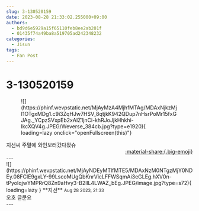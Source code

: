 ```yaml
---
slug: 3-130520159
date: 2023-08-28 21:33:02.255000+09:00
authors:
  - bd9d6e5929a15f65110feb8ee2ab201f
  - 01435f74a49ba8a519705ad242348232
categories:
  - Jisun
tags:
  - Fan Post
---
```


# 3-130520159

<div class="post-container" markdown="1">
<div class="content-container md-sidebar__scrollwrap" markdown="1">


<figure markdown="1">
![](https://phinf.wevpstatic.net/MjAyMzA4MjhfMTAg/MDAxNjkzMjI1OTgxMDg1.c9i3ZqHJw7HSV_8qtjkK942QDup7nHsrPoMr15fxGJAg._YCpzSVxpEb2xAIZ1jnCi-khRJoJjkHhkhi-lkcXQV4g.JPEG/Weverse_384cb.jpg?type=e1920){ loading=lazy onclick="openFullscreen(this)"}
</figure>
지선씨 주말에 와인보러갔다왔슈

</div>
</div>

<div style="text-align: right;" markdown="1">
<a href="https://weverse.io/fromis9/fanpost/3-130520159" style="text-align: right;">:material-share:{.big-emoji}</a>
</div>
---

<div class="comments-container md-sidebar__scrollwrap" markdown="1">
<div class="comment" markdown="1">
<div class='id-container' markdown="1">
![](https://phinf.wevpstatic.net/MjAyNDEyMTlfMTE5/MDAxNzM0NTgzMjY0NDEy.08FClE9gxLY-99LscoMUgQbKnrVicLFFWSqmAi3eGLEg.hXV0n-tPyoIqjwYMPRrQ8Zn9aHvy3-B2llL4LWAZ_bEg.JPEG/image.jpg?type=s72){ loading=lazy }
**<span class="artist">지선</span>** <small>Aug 28 2023, 21:33</small><br>
</div>
<div class='comment-body' markdown="1">
오호 글쿤요
</div>
</div>
</div>
---
